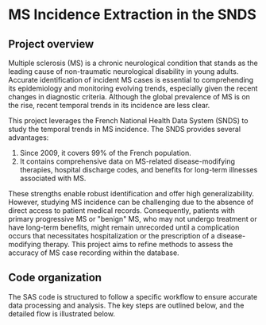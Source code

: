 # MS Incidence Extraction in the SNDS

## Project overview

Multiple sclerosis (MS) is a chronic neurological condition that stands as the leading cause of non-traumatic neurological disability in young adults. Accurate identification of incident MS cases is essential to comprehending its epidemiology and monitoring evolving trends, especially given the recent changes in diagnostic criteria. Although the global prevalence of MS is on the rise, recent temporal trends in its incidence are less clear.

This project leverages the French National Health Data System (SNDS) to study the temporal trends in MS incidence. The SNDS provides several advantages:

1. Since 2009, it covers 99% of the French population. 
2. It contains comprehensive data on MS-related disease-modifying therapies, hospital discharge codes, and benefits for long-term illnesses associated with MS.

These strengths enable robust identification and offer high generalizability. However, studying MS incidence can be challenging due to the absence of direct access to patient medical records. Consequently, patients with primary progressive MS or "benign" MS, who may not undergo treatment or have long-term benefits, might remain unrecorded until a complication occurs that necessitates hospitalization or the prescription of a disease-modifying therapy. This project aims to refine methods to assess the accuracy of MS case recording within the database.


## Code organization

The SAS code is structured to follow a specific workflow to ensure accurate data processing and analysis. The key steps are outlined below, and the detailed flow is illustrated below.

